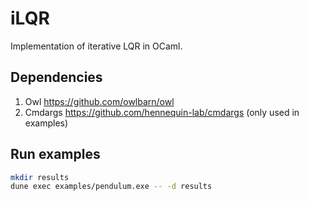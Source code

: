 # iLQR

Implementation of iterative LQR in OCaml.

## Dependencies
1. Owl https://github.com/owlbarn/owl
2. Cmdargs https://github.com/hennequin-lab/cmdargs (only used in examples)


## Run examples
```sh
mkdir results
dune exec examples/pendulum.exe -- -d results
```